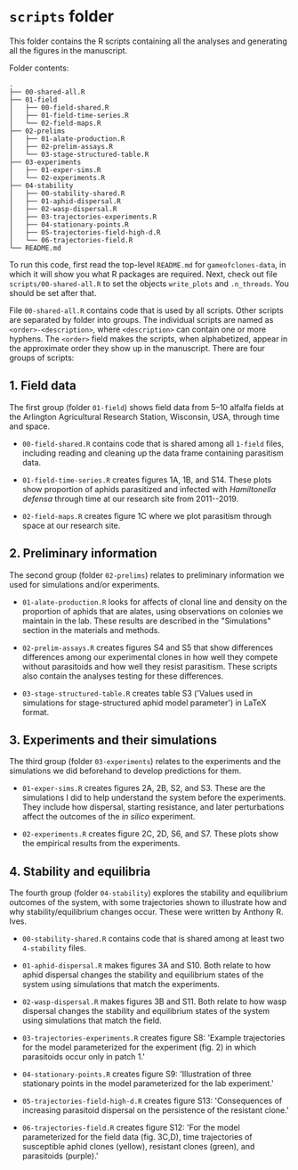 
# `scripts` folder

This folder contains the R scripts containing all the analyses and generating
all the figures in the manuscript.

Folder contents: 

```
.
├── 00-shared-all.R
├── 01-field
│   ├── 00-field-shared.R
│   ├── 01-field-time-series.R
│   └── 02-field-maps.R
├── 02-prelims
│   ├── 01-alate-production.R
│   ├── 02-prelim-assays.R
│   └── 03-stage-structured-table.R
├── 03-experiments
│   ├── 01-exper-sims.R
│   └── 02-experiments.R
├── 04-stability
│   ├── 00-stability-shared.R
│   ├── 01-aphid-dispersal.R
│   ├── 02-wasp-dispersal.R
│   ├── 03-trajectories-experiments.R
│   ├── 04-stationary-points.R
│   ├── 05-trajectories-field-high-d.R
│   └── 06-trajectories-field.R
└── README.md
```


To run this code, first read the top-level `README.md` for `gameofclones-data`,
in which it will show you what R packages are required.
Next, check out file `scripts/00-shared-all.R` to set the objects `write_plots`
and `.n_threads`.
You should be set after that.

File `00-shared-all.R` contains code that is used by all scripts.
Other scripts are separated by folder into groups.
The individual scripts are named as `<order>-<description>`, 
where `<description>` can contain one or more hyphens.
The `<order>` field makes the scripts, when alphabetized, appear in the 
approximate order they show up in the manuscript.
There are four groups of scripts:


## 1. Field data

The first group (folder `01-field`) shows field data from 5–10 alfalfa fields at 
the Arlington Agricultural Research Station, Wisconsin, USA, 
through time and space.

* `00-field-shared.R` contains code that is shared among all `1-field`
  files, including reading and cleaning up the data frame containing 
  parasitism data.

* `01-field-time-series.R` creates figures 1A, 1B, and S14.
  These plots show proportion of aphids parasitized and infected with
  *Hamiltonella defensa* through time at our research site from 2011--2019.

* `02-field-maps.R` creates figure 1C where we plot parasitism
  through space at our research site.


## 2. Preliminary information

The second group (folder `02-prelims`) relates to preliminary information
we used for simulations and/or experiments.

* `01-alate-production.R` looks for affects of clonal line and density on the
  proportion of aphids that are alates, using observations on colonies
  we maintain in the lab. These results are described in the "Simulations" 
  section in the materials and methods.

* `02-prelim-assays.R` creates figures S4 and S5 that show differences
  differences among our experimental clones in how well they compete without
  parasitoids and how well they resist parasitism. These scripts also contain
  the analyses testing for these differences.

* `03-stage-structured-table.R` creates table S3
  ('Values used in simulations for stage-structured aphid model parameter')
  in LaTeX format.


## 3. Experiments and their simulations

The third group (folder `03-experiments`) relates to the experiments and the
simulations we did beforehand to develop predictions for them.


* `01-exper-sims.R` creates figures 2A, 2B, S2, and S3. These are the simulations
  I did to help understand the system before the experiments.
  They include how dispersal, starting resistance, and later perturbations
  affect the outcomes of the *in silico* experiment.

* `02-experiments.R` creates figure 2C, 2D, S6, and S7. These plots show
  the empirical results from the experiments.


## 4. Stability and equilibria

The fourth group (folder `04-stability`) explores the stability and equilibrium
outcomes of the system, with some trajectories shown to illustrate how and 
why stability/equilibrium changes occur.
These were written by Anthony R. Ives.

* `00-stability-shared.R` contains code that is shared among at least two
  `4-stability` files.

* `01-aphid-dispersal.R` makes figures 3A and S10. Both relate to how aphid dispersal
  changes the stability and equilibrium states of the system using simulations
  that match the experiments.

* `02-wasp-dispersal.R` makes figures 3B and S11. Both relate to how wasp dispersal
  changes the stability and equilibrium states of the system using simulations
  that match the field.

* `03-trajectories-experiments.R` creates figure S8:
  'Example trajectories for the model parameterized for the experiment (fig. 2)
  in which parasitoids occur only in patch 1.'

* `04-stationary-points.R` creates figure S9:
  'Illustration of three stationary points in the model parameterized for the
  lab experiment.'

* `05-trajectories-field-high-d.R` creates figure S13:
  'Consequences of increasing parasitoid dispersal on the persistence of the
  resistant clone.'

* `06-trajectories-field.R` creates figure S12:
  'For the model parameterized for the field data (fig. 3C,D), time
  trajectories of susceptible aphid clones (yellow), resistant clones (green),
  and parasitoids (purple).'


